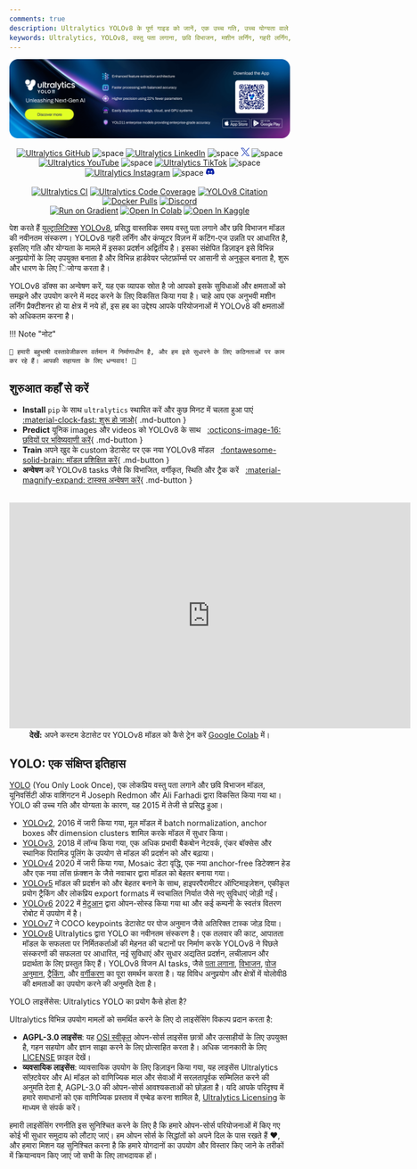 ```yaml
---
comments: true
description: Ultralytics YOLOv8 के पूर्ण गाइड को जानें, एक उच्च गति, उच्च योग्यता वाले वस्तु का पता लगाने और छवि विभाजन मॉडल। स्थापना, भविष्यवाणी, प्रशिक्षण ट्यूटोरियल और बहुत कुछ।
keywords: Ultralytics, YOLOv8, वस्तु पता लगाना, छवि विभाजन, मशीन लर्निंग, गहरी लर्निंग, कंप्यूटर विज़न, YOLOv8 स्थापना, YOLOv8 भविष्यवाणी, YOLOv8 प्रशिक्षण, YOLO इतिहास, YOLO लाइसेंसेस
---
```


<div align="center">
  <p>
    <a href="https://yolovision.ultralytics.com" target="_blank">
    <img width="1024" src="https://raw.githubusercontent.com/ultralytics/assets/main/yolov8/banner-yolov8.png" alt="Ultralytics YOLO banner"></a>
  </p>
  <a href="https://github.com/ultralytics"><img src="https://github.com/ultralytics/assets/raw/main/social/logo-social-github.png" width="3%" alt="Ultralytics GitHub"></a>
  <img src="https://github.com/ultralytics/assets/raw/main/social/logo-transparent.png" width="3%" alt="space">
  <a href="https://www.linkedin.com/company/ultralytics/"><img src="https://github.com/ultralytics/assets/raw/main/social/logo-social-linkedin.png" width="3%" alt="Ultralytics LinkedIn"></a>
  <img src="https://github.com/ultralytics/assets/raw/main/social/logo-transparent.png" width="3%" alt="space">
  <a href="https://twitter.com/ultralytics"><img src="https://github.com/ultralytics/assets/raw/main/social/logo-social-twitter.png" width="3%" alt="Ultralytics Twitter"></a>
  <img src="https://github.com/ultralytics/assets/raw/main/social/logo-transparent.png" width="3%" alt="space">
  <a href="https://youtube.com/ultralytics"><img src="https://github.com/ultralytics/assets/raw/main/social/logo-social-youtube.png" width="3%" alt="Ultralytics YouTube"></a>
  <img src="https://github.com/ultralytics/assets/raw/main/social/logo-transparent.png" width="3%" alt="space">
  <a href="https://www.tiktok.com/@ultralytics"><img src="https://github.com/ultralytics/assets/raw/main/social/logo-social-tiktok.png" width="3%" alt="Ultralytics TikTok"></a>
  <img src="https://github.com/ultralytics/assets/raw/main/social/logo-transparent.png" width="3%" alt="space">
  <a href="https://www.instagram.com/ultralytics/"><img src="https://github.com/ultralytics/assets/raw/main/social/logo-social-instagram.png" width="3%" alt="Ultralytics Instagram"></a>
  <img src="https://github.com/ultralytics/assets/raw/main/social/logo-transparent.png" width="3%" alt="space">
  <a href="https://ultralytics.com/discord"><img src="https://github.com/ultralytics/assets/raw/main/social/logo-social-discord.png" width="3%" alt="Ultralytics Discord"></a>
  <br>
  <br>
  <a href="https://github.com/ultralytics/ultralytics/actions/workflows/ci.yaml"><img src="https://github.com/ultralytics/ultralytics/actions/workflows/ci.yaml/badge.svg" alt="Ultralytics CI"></a>
  <a href="https://codecov.io/github/ultralytics/ultralytics"><img src="https://codecov.io/github/ultralytics/ultralytics/branch/main/graph/badge.svg?token=HHW7IIVFVY" alt="Ultralytics Code Coverage"></a>
  <a href="https://zenodo.org/badge/latestdoi/264818686"><img src="https://zenodo.org/badge/264818686.svg" alt="YOLOv8 Citation"></a>
  <a href="https://hub.docker.com/r/ultralytics/ultralytics"><img src="https://img.shields.io/docker/pulls/ultralytics/ultralytics?logo=docker" alt="Docker Pulls"></a>
  <a href="https://ultralytics.com/discord"><img alt="Discord" src="https://img.shields.io/discord/1089800235347353640?logo=discord&logoColor=white&label=Discord&color=blue"></a>
  <br>
  <a href="https://console.paperspace.com/github/ultralytics/ultralytics"><img src="https://assets.paperspace.io/img/gradient-badge.svg" alt="Run on Gradient"></a>
  <a href="https://colab.research.google.com/github/ultralytics/ultralytics/blob/main/examples/tutorial.ipynb"><img src="https://colab.research.google.com/assets/colab-badge.svg" alt="Open In Colab"></a>
  <a href="https://www.kaggle.com/ultralytics/yolov8"><img src="https://kaggle.com/static/images/open-in-kaggle.svg" alt="Open In Kaggle"></a>
</div>

पेश करते हैं [युल्ट्रालिटिक्स](https://ultralytics.com) [YOLOv8](https://github.com/ultralytics/ultralytics), प्रसिद्ध वास्तविक समय वस्तु पता लगाने और छवि विभाजन मॉडल की नवीनतम संस्करण। YOLOv8 गहरी लर्निंग और कंप्यूटर विज़न में कटिंग-एज उन्नति पर आधारित है, इसलिए गति और योग्यता के मामले में इसका प्रदर्शन अद्वितीय है। इसका संक्षेपित डिज़ाइन इसे विभिन्न अनुप्रयोगों के लिए उपयुक्त बनाता है और विभिन्न हार्डवेयर प्लेटफ़ॉर्म्स पर आसानी से अनुकूल बनाता है, शुरू और धारण के लिए िजोग्य करता है।

YOLOv8 डॉक्स का अन्वेषण करें, यह एक व्यापक स्रोत है जो आपको इसके सुविधाओं और क्षमताओं को समझने और उपयोग करने में मदद करने के लिए विकसित किया गया है। चाहे आप एक अनुभवी मशीन लर्निंग प्रैक्टीशनर हो या क्षेत्र में नये हों, इस हब का उद्देश्य आपके परियोजनाओं में YOLOv8 की क्षमताओं को अधिकतम करना है।

!!! Note "नोट"

    🚧 हमारी बहुभाषी दस्तावेजीकरण वर्तमान में निर्माणाधीन है, और हम इसे सुधारने के लिए कठिनताओं पर काम कर रहे हैं। आपकी सहायता के लिए धन्यवाद! 🙏

## शुरुआत कहाँ से करें

- **Install** `pip` के साथ `ultralytics` स्थापित करें और कुछ मिनट में चलता हुआ पाएं &nbsp; [:material-clock-fast: शुरू हो जाओ](quickstart.md){ .md-button }
- **Predict** यूनिक images और videos को YOLOv8 के साथ &nbsp; [:octicons-image-16: छवियों पर भविष्यवाणी करें](modes/predict.md){ .md-button }
- **Train** अपने खुद के custom डेटासेट पर एक नया YOLOv8 मॉडल &nbsp; [:fontawesome-solid-brain: मॉडल प्रशिक्षित करें](modes/train.md){ .md-button }
- **अन्वेषण** करें YOLOv8 tasks जैसे कि विभाजित, वर्गीकृत, स्थिति और ट्रैक करें &nbsp; [:material-magnify-expand: टास्क्स अन्वेषण करें](tasks/index.md){ .md-button }

<p align="center">
  <br>
  <iframe width="720" height="405" src="https://www.youtube.com/embed/LNwODJXcvt4?si=7n1UvGRLSd9p5wKs"
    title="YouTube video player" frameborder="0"
    allow="accelerometer; autoplay; clipboard-write; encrypted-media; gyroscope; picture-in-picture; web-share"
    allowfullscreen>
  </iframe>
  <br>
  <strong>देखें:</strong> अपने कस्टम डेटासेट पर YOLOv8 मॉडल को कैसे ट्रेन करें <a href="https://colab.research.google.com/github/ultralytics/ultralytics/blob/main/examples/tutorial.ipynb" target="_blank">Google Colab</a> में।
</p>

## YOLO: एक संक्षिप्त इतिहास

[YOLO](https://arxiv.org/abs/1506.02640) (You Only Look Once), एक लोकप्रिय वस्तु पता लगाने और छवि विभाजन मॉडल, यूनिवर्सिटी ऑफ वाशिंगटन में Joseph Redmon और Ali Farhadi द्वारा विकसित किया गया था। YOLO की उच्च गति और योग्यता के कारण, यह 2015 में तेजी से प्रसिद्ध हुआ।

- [YOLOv2](https://arxiv.org/abs/1612.08242), 2016 में जारी किया गया, मूल मॉडल में batch normalization, anchor boxes और dimension clusters शामिल करके मॉडल में सुधार किया।
- [YOLOv3](https://pjreddie.com/media/files/papers/YOLOv3.pdf), 2018 में लॉन्च किया गया, एक अधिक प्रभावी बैकबोन नेटवर्क, एंकर बॉक्सेस और स्थानिक पिरामिड पूलिंग के उपयोग से मॉडल की प्रदर्शन को और बढ़ाया।
- [YOLOv4](https://arxiv.org/abs/2004.10934) 2020 में जारी किया गया, Mosaic डेटा वृद्धि, एक नया anchor-free डिटेक्शन हेड और एक नया लॉस फ़ंक्शन के जैसे नवाचार द्वारा मॉडल को बेहतर बनाया गया।
- [YOLOv5](https://github.com/ultralytics/yolov5) मॉडल की प्रदर्शन को और बेहतर बनाने के साथ, हाइपरपैरामीटर ऑप्टिमाइज़ेशन, एकीकृत प्रयोग ट्रैकिंग और लोकप्रिय export formats में स्वचालित निर्यात जैसे नए सुविधाएं जोड़ी गईं।
- [YOLOv6](https://github.com/meituan/YOLOv6) 2022 में [मेटुआन](https://about.meituan.com/) द्वारा ओपन-सोस्ड किया गया था और कई कम्पनी के स्वतंत्र वितरण रोबोट में उपयोग में है।
- [YOLOv7](https://github.com/WongKinYiu/yolov7) ने COCO keypoints डेटासेट पर पोज अनुमान जैसे अतिरिक्त टास्क जोड़ दिया।
- [YOLOv8](https://github.com/ultralytics/ultralytics) Ultralytics द्वारा YOLO का नवीनतम संस्करण है। एक तलवार की काट, आपातता मॉडल के सफलता पर निर्मितकर्ताओं की मेहनत की चटानों पर निर्माण करके YOLOv8 ने पिछले संस्करणों की सफलता पर आधारित, नई सुविधाएं और सुधार अद्यतित प्रदर्शन, लचीलापन और प्रदार्थता के लिए प्रस्तुत किए हैं। YOLOv8 विजन AI tasks, जैसे [पता लगाना](tasks/detect.md), [विभाजन](tasks/segment.md), [पोज अनुमान](tasks/pose.md), [ट्रैकिंग](modes/track.md), और [वर्गीकरण](tasks/classify.md) का पूरा समर्थन करता है। यह विविध अनुप्रयोग और क्षेत्रों में योलोवी8 की क्षमताओं का उपयोग करने की अनुमति देता है।

YOLO लाइसेंसेस: Ultralytics YOLO का प्रयोग कैसे होता है?

Ultralytics विभिन्न उपयोग मामलों को समर्थित करने के लिए दो लाइसेंसिंग विकल्प प्रदान करता है:

- **AGPL-3.0 लाइसेंस**: यह [OSI स्वीकृत](https://opensource.org/licenses/) ओपन-सोर्स लाइसेंस छात्रों और उत्साहीयों के लिए उपयुक्त है, गहन सहयोग और ज्ञान साझा करने के लिए प्रोत्साहित करता है। अधिक जानकारी के लिए [LICENSE](https://github.com/ultralytics/ultralytics/blob/main/LICENSE) फ़ाइल देखें।
- **व्यवसायिक लाइसेंस**: व्यावसायिक उपयोग के लिए डिज़ाइन किया गया, यह लाइसेंस Ultralytics सॉफ़्टवेयर और AI मॉडल को वाणिज्यिक माल और सेवाओं में सरलतापूर्वक सम्मिलित करने की अनुमति देता है, AGPL-3.0 की ओपन-सोर्स आवश्यकताओं को छोड़ता है। यदि आपके परिदृश्य में हमारे समाधानों को एक वाणिज्यिक प्रस्ताव में एम्बेड करना शामिल है, [Ultralytics Licensing](https://ultralytics.com/license) के माध्यम से संपर्क करें।

हमारी लाइसेंसिंग रणनीति इस सुनिश्चित करने के लिए है कि हमारे ओपन-सोर्स परियोजनाओं में किए गए कोई भी सुधार समुदाय को लौटाए जाएं। हम ओपन सोर्स के सिद्धांतों को अपने दिल के पास रखते हैं ❤️, और हमारा मिशन यह सुनिश्चित करना है कि हमारे योगदानों का उपयोग और विस्तार किए जाने के तरीकों में क्रियान्वयन किए जाएं जो सभी के लिए लाभदायक हों।

